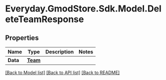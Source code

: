 # Everyday.GmodStore.Sdk.Model.DeleteTeamResponse

## Properties

Name | Type | Description | Notes
------------ | ------------- | ------------- | -------------
**Data** | [**Team**](Team.md) |  | 

[[Back to Model list]](../README.md#documentation-for-models) [[Back to API list]](../README.md#documentation-for-api-endpoints) [[Back to README]](../README.md)

